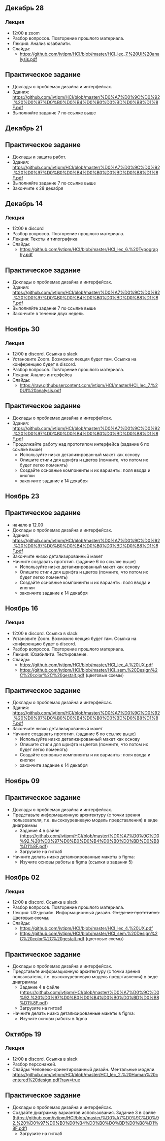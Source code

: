 ## Декабрь 28
### Лекция
- 12:00 в zoom 
- Разбор вопросов. Повторение прошлого материала.
- Лекция: Анализ юзабилити.
- Слайды: 
  - https://github.com/ivtipm/HCI/blob/master/HCI_lec_7.%20UI%20analysis.pdf
  

## Практическое задание
- Доклады о проблемах дизайна и интерфейсах.
- Здания: https://github.com/ivtipm/HCI/blob/master/%D0%A7%D0%9C%D0%92.%20%D0%97%D0%B0%D0%B4%D0%B0%D0%BD%D0%B8%D1%8F.pdf
- Выполняйте задание 7 по ссылке выше


## Декабрь 21  
## Практическое задание
- Доклады и защита работ.
- Здания: https://github.com/ivtipm/HCI/blob/master/%D0%A7%D0%9C%D0%92.%20%D0%97%D0%B0%D0%B4%D0%B0%D0%BD%D0%B8%D1%8F.pdf
- Выполняйте задание 7 по ссылке выше
- Закончите к 28 декабря


## Декабрь 14  
### Лекция
- 12:00 в discord
- Разбор вопросов. Повторение прошлого материала.
- Лекция: Тексты и типографика
- Слайды: 
  - https://github.com/ivtipm/HCI/blob/master/HCI_lec_6.%20Typography.pdf
  

## Практическое задание
- Доклады о проблемах дизайна и интерфейсах.
- Здания: https://github.com/ivtipm/HCI/blob/master/%D0%A7%D0%9C%D0%92.%20%D0%97%D0%B0%D0%B4%D0%B0%D0%BD%D0%B8%D1%8F.pdf
- Выполняйте задание 7 по ссылке выше
- Закончите в течении двух недель
  

## Ноябрь 30  
### Лекция
- 12:00 в discord. Ссылка в slack
- Установите Zoom. Возможно лекция будет там. Сcылка на конференцию будет в discord.
- Разбор вопросов. Повторение прошлого материала.
- Лекция: Анализ интерфейса
- Слайды: 
  - https://raw.githubusercontent.com/ivtipm/HCI/master/HCI_lec_7.%20UI%20analysis.pdf
  

## Практическое задание
- Доклады о проблемах дизайна и интерфейсах.
- Здания: https://github.com/ivtipm/HCI/blob/master/%D0%A7%D0%9C%D0%92.%20%D0%97%D0%B0%D0%B4%D0%B0%D0%BD%D0%B8%D1%8F.pdf
- Продолжайте работу над прототипом интерфейса (задание 6 по ссылке выше)
  - Используйте низко детализированный макет как основу
  - Опишите стили для шрифта и цветов (помните, что потом их будет легко поменять)
  - Создайте основные компоненты и их варианты: поля ввода и кнопки
  - закончите задание к 14 декабря
  
  

## Ноябрь 23
## Практическое задание
- начало в 12.00 
- Доклады о проблемах дизайна и интерфейсах.
- Здания: https://github.com/ivtipm/HCI/blob/master/%D0%A7%D0%9C%D0%92.%20%D0%97%D0%B0%D0%B4%D0%B0%D0%BD%D0%B8%D1%8F.pdf
- Закончите низко детализированный макет 
- Начните создавать прототип. (задание 6 по ссылке выше)
  - Используйте низко детализированный макет как основу
  - Опишите стили для шрифта и цветов (помните, что потом их будет легко поменять)
  - Создайте основные компоненты и их варианты: поля ввода и кнопки
  - закончите задание к 14 декабря
  
  
  
## Ноябрь 16
### Лекция
- 12:00 в discord. Ссылка в slack
- Установите Zoom. Возможно лекция будет там. Сcылка на конференцию будет в discord.
- Разбор вопросов. Повторение прошлого материала.
- Лекция: Юзабилити. Тестирование. 
- Слайды: 
  - https://github.com/ivtipm/HCI/blob/master/HCI_lec_4.%20UX.pdf
  - https://github.com/ivtipm/HCI/blob/master/HCI_sem.%20Design%2C%20color%2C%20gestalt.pdf (цветовые схемы)


## Практическое задание
- Доклады о проблемах дизайна и интерфейсах.
- Здания: https://github.com/ivtipm/HCI/blob/master/%D0%A7%D0%9C%D0%92.%20%D0%97%D0%B0%D0%B4%D0%B0%D0%BD%D0%B8%D1%8F.pdf
- Закончите низко детализированный макет 
- Начните создавать прототип. (задание 6 по ссылке выше)
  - Используйте низко детализированный макет как основу
  - Опишите стили для шрифта и цветов (помните, что потом их будет легко поменять)
  - Создайте основные компоненты и их варианты: поля ввода и кнопки
  - закончите задание к 14 декабря
  
  
  
  
  
## Ноябрь 09
## Практическое задание
- Доклады о проблемах дизайна и интерфейсах.
- Представьте информационную архитектуру (с точки зрения пользователя, т.е. высокоуревневую модель представления) в виде диаграммы
  - Задание 4 в файле (https://github.com/ivtipm/HCI/blob/master/%D0%A7%D0%9C%D0%92.%20%D0%97%D0%B0%D0%B4%D0%B0%D0%BD%D0%B8%D1%8F.pdf)
  - Загрузите на гитхаб
- Начните делать низко детализированные макеты в figma:
  - Изучите основы работы в figma (ссылки в задании 5)


## Ноябрь 02
### Лекция
- 12:00 в discord. Ссылка в slack
- Разбор вопросов. Повторение прошлого материала.
- Лекция: UX-дизайн. Информационный дизайн. ~~Создание прототипов. Цветовые схемы.~~
- Слайды: 
  - https://github.com/ivtipm/HCI/blob/master/HCI_lec_4.%20UX.pdf
  - https://github.com/ivtipm/HCI/blob/master/HCI_sem.%20Design%2C%20color%2C%20gestalt.pdf (цветовые схемы)


## Практическое задание
- Доклады о проблемах дизайна и интерфейсах.
- Представьте информационную архитектуру (с точки зрения пользователя, т.е. высокоуревневую модель представления) в виде диаграммы
  - Задание 4 в файле (https://github.com/ivtipm/HCI/blob/master/%D0%A7%D0%9C%D0%92.%20%D0%97%D0%B0%D0%B4%D0%B0%D0%BD%D0%B8%D1%8F.pdf)
  - Загрузите на гитхаб
- Начните делать низко детализированные макеты в figma:
  - Изучите основы работы в figma
  

## Октябрь 19
### Лекция
- 12:00 в discord. Ссылка в slack
- Разбор персонажей.
- Слайды: Человеко-ориентированный дизайн. Ментальные модели. https://github.com/ivtipm/HCI/blob/master/HCI_lec_2.%20Human%20centered%20design.pdf?raw=true

## Практическое задание
- Доклады о проблемах дизайна и интерфейсах.
- Создайте диаграмму вариантов использования. Задание 3 в файле (https://github.com/ivtipm/HCI/blob/master/%D0%A7%D0%9C%D0%92.%20%D0%97%D0%B0%D0%B4%D0%B0%D0%BD%D0%B8%D1%8F.pdf)
  - Загрузите на гитхаб
